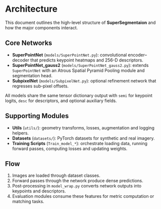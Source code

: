 # Architecture

This document outlines the high-level structure of **SuperSegmentaion** and how the major components interact.

## Core Networks
- **SuperPointNet** (`models/SuperPointNet.py`): convolutional encoder–decoder that predicts keypoint heatmaps and 256-D descriptors.
- **SuperPointNet_gauss2** (`models/SuperPointNet_gauss2.py`): extends `SuperPointNet` with an Atrous Spatial Pyramid Pooling module and segmentation head.
- **SubpixelNet** (`models/SubpixelNet.py`): optional refinement network that regresses sub-pixel offsets.

All models share the same tensor dictionary output with `semi` for keypoint logits, `desc` for descriptors, and optional auxiliary fields.

## Supporting Modules
- **Utils** (`utils/`): geometry transforms, losses, augmentation and logging helpers.
- **Datasets** (`datasets/`): PyTorch datasets for synthetic and real imagery.
- **Training Scripts** (`Train_model_*`): orchestrate loading data, running forward passes, computing losses and updating weights.

## Flow
1. Images are loaded through dataset classes.
2. Forward passes through the network produce dense predictions.
3. Post-processing in `model_wrap.py` converts network outputs into keypoints and descriptors.
4. Evaluation modules consume these features for metric computation or matching tasks.

